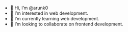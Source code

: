- 👋 Hi, I’m @arunk0
- 👀 I’m interested in web development.
- 🌱 I’m currently learning web development.
- 💞️ I’m looking to collaborate on frontend development.

<!---
arunk0/arunk0 is a ✨ special ✨ repository because its `README.md` (this file) appears on your GitHub profile.
You can click the Preview link to take a look at your changes.
--->
